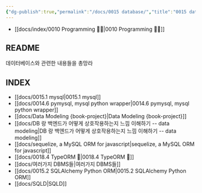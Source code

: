 ```yaml
---
{"dg-publish":true,"permalink":"/docs/0015 database/","title":"0015 database"}
---
```


- [[docs/index/0010 Programming 👩‍💻\|0010 Programming 👩‍💻]]

## README

데이터베이스와 관련한 내용들을 총망라

## INDEX

- [[docs/0015.1 mysql\|0015.1 mysql]]
- [[docs/0014.6 pymysql, mysql python wrapper\|0014.6 pymysql, mysql python wrapper]]
- [[docs/Data Modeling {book-project}\|Data Modeling {book-project}]]
- [[docs/DB 랑 백엔드가 어떻게 상호작용하는지 느낌 이해하기 -- data modeling\|DB 랑 백엔드가 어떻게 상호작용하는지 느낌 이해하기 -- data modeling]]
- [[docs/sequelize, a MySQL ORM for javascript\|sequelize, a MySQL ORM for javascript]]
- [[docs/0018.4 TypeORM 💾\|0018.4 TypeORM 💾]]
- [[docs/여러가지 DBMS들\|여러가지 DBMS들]]
- [[docs/0015.2 SQLAlchemy Python ORM\|0015.2 SQLAlchemy Python ORM]]
- [[docs/SQLD\|SQLD]]